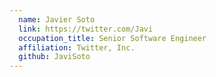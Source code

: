 ```yaml
---
  name: Javier Soto
  link: https://twitter.com/Javi
  occupation_title: Senior Software Engineer
  affiliation: Twitter, Inc.
  github: JaviSoto
---
```

